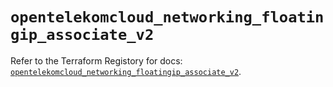 # `opentelekomcloud_networking_floatingip_associate_v2`

Refer to the Terraform Registory for docs: [`opentelekomcloud_networking_floatingip_associate_v2`](https://www.terraform.io/docs/providers/opentelekomcloud/r/networking_floatingip_associate_v2).
